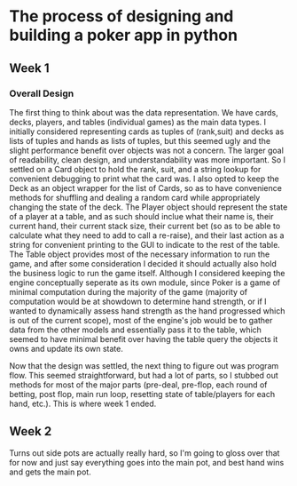 # The process of designing and building a poker app in python

## Week 1
### Overall Design
The first thing to think about was the data representation. We have cards, decks, players, and tables (individual games) as the main data types. I initially considered representing cards as tuples of (rank,suit) and decks as lists of tuples and hands as lists of tuples, but this seemed ugly and the slight performance benefit over objects was not a concern. The larger goal of readability, clean design, and understandability was more important. So I settled on a Card object to hold the rank, suit, and a string lookup for convenient debugging to print what the card was. I also opted to keep the Deck as an object wrapper for the list of Cards, so as to have convenience methods for shuffling and dealing a random card while appropriately changing the state of the deck. The Player object should represent the state of a player at a table, and as such should inclue what their name is, their current hand, their current stack size, their current bet (so as to be able to calculate what they need to add to call a re-raise), and their last action as a string for convenient printing to the GUI to indicate to the rest of the table. The Table object provides most of the necessary information to run the game, and after some consideration I decided it should actually also hold the business logic to run the game itself. Although I considered keeping the engine conceptually seperate as its own module, since Poker is a game of minimal computation during the majority of the game (majority of computation would be at showdown to determine hand strength, or if I wanted to dynamically assess hand strength as the hand progressed which is out of the current scope), most of the engine's job would be to gather data from the other models and essentially pass it to the table, which seemed to have minimal benefit over having the table query the objects it owns and update its own state. 

Now that the design was settled, the next thing to figure out was program flow. This seemed straightforward, but had a lot of parts, so I stubbed out methods for most of the major parts (pre-deal, pre-flop, each round of betting, post flop, main run loop, resetting state of table/players for each hand, etc.). This is where week 1 ended.

## Week 2

Turns out side pots are actually really hard, so I'm going to gloss over that for now and just say everything goes into the main pot, and best hand wins and gets the main pot.